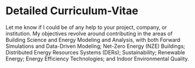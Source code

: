 # Detailed Curriculum-Vitae

Let me know if I could be of any help to your project, company, or institution. My objectives revolve around contributing in the areas of Building Science and Energy Modeling and Analysis, with both Forward Simulations and Data-Driven Modeling; Net-Zero Energy (NZE) Buildings; Distributed Energy Resources Systems (DERs); Sustainability; Renewable Energy; Energy Efficiency Technologies; and Indoor Environmental Quality. 
